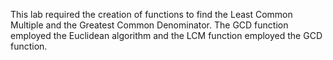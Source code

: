 This lab required the creation of functions to find the Least Common Multiple and the Greatest Common Denominator.
The GCD function employed the Euclidean algorithm and the LCM function employed the GCD function.
